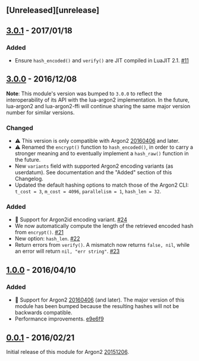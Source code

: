 ## [Unreleased][unrelease]

## [3.0.1] - 2017/01/18

### Added

- Ensure `hash_encoded()` and `verify()` are JIT compiled in LuaJIT 2.1.
  [#11](https://github.com/thibaultcha/lua-argon2-ffi/pull/11)

## [3.0.0] - 2016/12/08

**Note**: This module's version was bumped to `3.0.0` to reflect the
interoperability of its API with the lua-argon2 implementation. In the future,
lua-argon2 and lua-argon2-ffi will continue sharing the same major version number
for similar versions.

### Changed

- :warning: This version is only compatible with Argon2
  [20160406](https://github.com/P-H-C/phc-winner-argon2/releases/tag/20160406)
  and later.
- :warning: Renamed the `encrypt()` function to `hash_encoded()`, in order to
  carry a stronger meaning and to eventually implement a `hash_raw()` function
  in the future.
- New `variants` field with supported Argon2 encoding variants (as userdatum).
  See documentation and the "Added" section of this Changelog.
- Updated the default hashing options to match those of the Argon2 CLI:
  `t_cost = 3`, `m_cost = 4096`, `parallelism = 1`, `hash_len = 32`.

### Added

- :stars: Support for Argon2id encoding variant.
  [#24](https://github.com/thibaultcha/lua-argon2/pull/24)
- We now automatically compute the length of the retrieved encoded hash from
  `encrypt()`. [#21](https://github.com/thibaultcha/lua-argon2/pull/21)
- New option: `hash_len`.
  [#22](https://github.com/thibaultcha/lua-argon2/pull/22)
- Return errors from `verify()`. A mismatch now returns `false, nil`, while an
  error will return `nil, "err string"`.
  [#23](https://github.com/thibaultcha/lua-argon2/pull/23)

## [1.0.0] - 2016/04/10

### Added

- :stars: Support for Argon2
  [20160406](https://github.com/P-H-C/phc-winner-argon2/releases/tag/20160406)
  (and later). The major version of this module has been bumped because the
  resulting hashes will not be backwards compatible.
- Performance improvements.
  [e9e6f9](https://github.com/thibaultcha/lua-argon2-ffi/commit/e9e6f9a609f40f9f26834364e05d701fbc0f9780)

## [0.0.1] - 2016/02/21

Initial release of this module for Argon2
[20151206](https://github.com/P-H-C/phc-winner-argon2/releases/tag/20151206).

[unreleased]: https://github.com/thibaultcha/lua-argon2-ffi/compare/3.0.1...master
[3.0.1]: https://github.com/thibaultcha/lua-argon2-ffi/compare/3.0.0...3.0.1
[3.0.0]: https://github.com/thibaultcha/lua-argon2-ffi/compare/1.0.0...3.0.0
[1.0.0]: https://github.com/thibaultcha/lua-argon2-ffi/compare/0.0.1...1.0.0
[0.0.1]: https://github.com/thibaultcha/lua-argon2-ffi/compare/a2f94a08ec34bdd570ff707f5e2bebf87a60ba62...0.0.1
